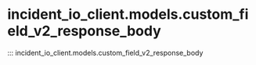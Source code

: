 # incident_io_client.models.custom_field_v2_response_body

::: incident_io_client.models.custom_field_v2_response_body
